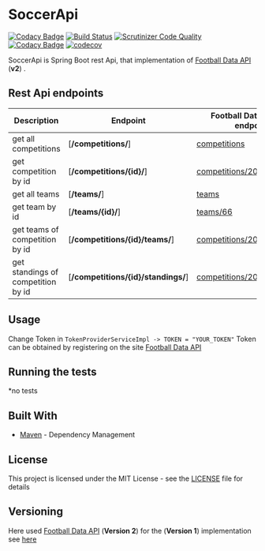 # SoccerApi

[![Codacy Badge](https://api.codacy.com/project/badge/Grade/b859e86d2b71448896bf710434d4b723)](https://app.codacy.com/app/vardanaivazian/SoccerApi?utm_source=github.com&utm_medium=referral&utm_content=vardanaivazian/SoccerApi&utm_campaign=badger)
[![Build Status](https://travis-ci.org/vardanaivazian/SoccerApi.svg?branch=master)](https://travis-ci.org/vardanaivazian/SoccerApi)
[![Scrutinizer Code Quality](https://scrutinizer-ci.com/g/vardanaivazian/SoccerApi/badges/quality-score.png?b=master)](https://scrutinizer-ci.com/g/vardanaivazian/SoccerApi/?branch=master)
[![Codacy Badge](https://api.codacy.com/project/badge/Grade/7e836dca2c3f4c42b0e38a13494c808e)](https://www.codacy.com/app/vardanaivazian/SoccerApi?utm_source=github.com&amp;utm_medium=referral&amp;utm_content=vardanaivazian/SoccerApi&amp;utm_campaign=Badge_Grade)
[![codecov](https://codecov.io/gh/vardanaivazian/SoccerApi/branch/master/graph/badge.svg)](https://codecov.io/gh/vardanaivazian/SoccerApi)

SoccerApi is Spring Boot rest Api, that implementation of [Football Data API](https://www.football-data.org/ "Football Data API") (**v2**) .


## Rest Api endpoints

| Description | Endpoint | Football Data API(v2) endpoint |
| --- | --- | --- |
| get all competitions | [**/competitions/**] | [competitions](http://api.football-data.org/v2/competitions) |
| get competition by id | [**/competitions/{id}/**] | [competitions/2014](http://api.football-data.org/v2/competitions/2014/) |
| get all teams | [**/teams/**] | [teams](http://api.football-data.org/v2/teams/) |
| get team by id | [**/teams/{id}/**] | [teams/66](http://api.football-data.org/v2/teams/66/) |
| get teams of competition by id | [**/competitions/{id}/teams/**] | [competitions/2014/teams](http://api.football-data.org/v2/2014/teams/) |
| get standings of competition by id | [**/competitions/{id}/standings/**] | [competitions/2014/standings](http://api.football-data.org/v2/competitions/2014/standings/) |


## Usage

Change Token in `TokenProviderServiceImpl -> TOKEN = "YOUR_TOKEN"`
Token can be obtained by registering on the site [Football Data API](https://www.football-data.org/ "Football Data API")


## Running the tests

*no tests


## Built With

- [Maven](https://maven.apache.org/) - Dependency Management


## License

This project is licensed under the MIT License - see the [LICENSE](https://github.com/vardanaivazian/SoccerApi/blob/master/LICENSE) file for details


## Versioning

Here used [Football Data API](https://www.football-data.org/ "Football Data API") (**Version 2**)
for the (**Version 1**) implementation see [here](https://github.com/michaelruocco/football-data-api-client.git "Version 1 implementation") 

[link football-data]: https://www.football-data.org/